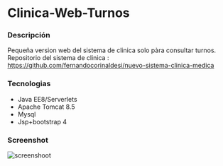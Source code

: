 # Clinica-Web-Turnos

### Descripción
Pequeña version web del sistema de clinica solo pàra consultar turnos.  Repositorio del sistema de clinica : https://github.com/fernandocorinaldesi/nuevo-sistema-clinica-medica

### Tecnologias
* Java EE8/Serverlets
* Apache Tomcat 8.5
* Mysql
* Jsp+bootstrap 4


### Screenshot
![screenshoot](https://i.ibb.co/PFvdWwv/clinica.jpg)



